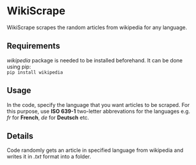 # WikiScrape
WikiScrape scrapes the random articles from wikipedia for any language.
## Requirements
_wikipedia_ package is needed to be installed beforehand. It can be done using pip:  
```pip install wikipedia```
## Usage
In the code, specify the language that you want articles to be scraped. For this purpose, use **ISO 639-1** two-letter abbrevations for the languages e.g. _fr_ for **French**, _de_ for **Deutsch** etc.
## Details
Code randomly gets an article in specified language from wikipedia and writes it in _.txt_ format into a folder.

